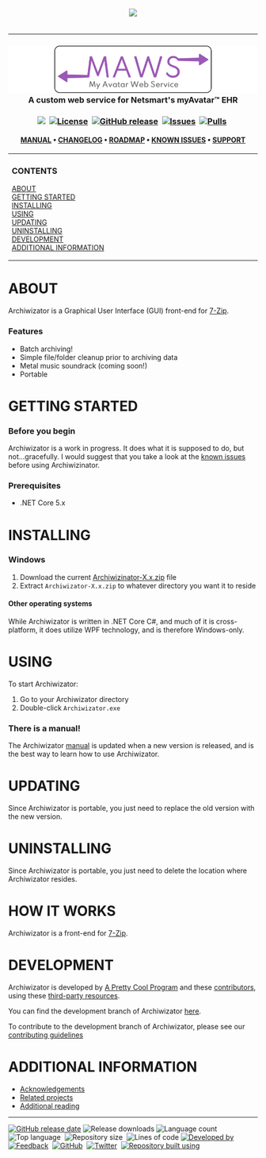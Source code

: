 <!--
  GitHub repository template (b210103)
  https://github.com/APrettyCoolProgram/my-development-environment/tree/master/templates/github/
-->
<h6 align="center">

  <img src="https://img.shields.io/badge/WARNING:-THIS%20IS%20BETA%20SOFTWARE-%23990000?style=for-the-badge">
  
</h6>

***

<h3 align="center">

  <img src="src/Resources/Asset/Image/Logo/maws-logo-800x150.png" alt="MyAvatool Web Service logo" width="800">
  <br>
  A custom web service for Netsmart's myAvatar™ EHR
  <br>

</h3>

<h3 align="center">

  <img src="https://img.shields.io/badge/status-active-brightgreen?style=flat-square">&nbsp;
  [![License](https://img.shields.io/github/license/spectrum-health-systems/my-avatool-web-service?style=flat-square)](https://www.apache.org/licenses/LICENSE-2.0)&nbsp;
  [![GitHub release](https://img.shields.io/github/v/release/spectrum-health-systems/my-avatool-web-service?style=flat-square)](https://github.com/spectrum-health-systems/my-avatool-web-service/releases)&nbsp;
  [![Issues](https://img.shields.io/github/issues/spectrum-health-systems/my-avatool-web-service?style=flat-square)](https://github.com/spectrum-health-systems/my-avatool-web-service/issues)&nbsp;
  [![Pulls](https://img.shields.io/github/issues-pr/spectrum-health-systems/my-avatool-web-service?style=flat-square)](https://github.com/spectrum-health-systems/my-avatool-web-service/pulls)&nbsp;

</h3>

<h4 align="center">

  [MANUAL](doc/manual.md)&nbsp;&bull;&nbsp;[CHANGELOG](doc/changelog.md)&nbsp;&bull;&nbsp;[ROADMAP](doc/roadmap.md)&nbsp;&bull;&nbsp;[KNOWN ISSUES](doc/known-issues.md)&nbsp;&bull;&nbsp;[SUPPORT](doc/support.md)
  <br>

</h4>

<!-- The HTML indentations have to stay this way to work. -->
<table>
<tr>
<td img src="RepositoryData/Asset/Image/Document/README/spacer.png" alt="blank-spacer" width="1000" height="1">

  ### CONTENTS
  [ABOUT](#about)<br>
  [GETTING STARTED](#getting-started)<br>
  [INSTALLING](#installing)<br>
  [USING](#using)<br>
  [UPDATING](#updating)<br>
  [UNINSTALLING](#uninstalling)<br>
  [DEVELOPMENT](#development)<br>
  [ADDITIONAL INFORMATION](#additional-information)<br>

</td>
</tr>
</table>

# ABOUT
Archiwizator is a Graphical User Interface (GUI) front-end for [7-Zip](https://www.7-zip.org/).

### Features
* Batch archiving!
* Simple file/folder cleanup prior to archiving data
* Metal music soundrack (coming soon!)
* Portable

# GETTING STARTED
### Before you begin
Archiwizator is a work in progress. It does what it is supposed to do, but not...gracefully. I would suggest that you take a look at the [known issues](https://github.com/spectrum-health-systems/my-avatool-web-service/blob/development/doc/known-issues.md) before using Archiwizinator.

### Prerequisites
* .NET Core 5.x

# INSTALLING

### Windows
1. Download the current [Archiwizinator-X.x.zip](https://github.com/spectrum-health-systems/my-avatool-web-service/releases/tag/v0.905-beta) file
2. Extract `Archiwizator-X.x.zip` to whatever directory you want it to reside

#### Other operating systems
While Archiwizator is written in .NET Core C#, and much of it is cross-platform, it does utilize WPF technology, and is therefore Windows-only.

# USING
To start Archiwizator:
1. Go to your Archiwizator directory
2. Double-click `Archiwizator.exe`

### There is a manual!
The Archiwizator [manual](https://github.com/spectrum-health-systems/my-avatool-web-service/blob/development/doc/Manual/manual.md) is updated when a new version is released, and is the best way to learn how to use Archiwizator.

# UPDATING
Since Archiwizator is portable, you just need to replace the old version with the new version.

# UNINSTALLING
Since Archiwizator is portable, you just need to delete the location where Archiwizator resides.

# HOW IT WORKS
Archiwizator is a front-end for [7-Zip](https://7-zip.org).

# DEVELOPMENT
Archiwizator is developed by [A Pretty Cool Program](https://aprettycoolprogram.com) and these [contributors](doc/contributors.md), using these [third-party resources](https://github.com/spectrum-health-systems/my-avatool-web-service/blob/development/doc/built-with.md).

You can find the development branch of Archiwizator [here](https://github.com/spectrum-health-systems/my-avatool-web-service/tree/development).

To contribute to the development branch of Archiwizator, please see our [contributing guidelines](doc/contributing.md)

# ADDITIONAL INFORMATION
* [Acknowledgements](doc/acknowledgements.md)
* [Related projects](doc/related-projects.md)
* [Additional reading](doc/additional-reading.md)

***

<!-- DEVELOPMENT FOOTER -->
[![GitHub release date](https://img.shields.io/github/release-date/spectrum-health-systems/my-avatool-web-service?style=flat-square)](https://github.com/spectrum-health-systems/my-avatool-web-service/releases)&nbsp;![Release downloads](https://img.shields.io/github/downloads/spectrum-health-systems/my-avatool-web-service/total?style=flat-square)&nbsp;![Language count](https://img.shields.io/github/languages/count/spectrum-health-systems/my-avatool-web-service?style=flat-square)&nbsp;
![Top language](https://img.shields.io/github/languages/top/spectrum-health-systems/my-avatool-web-service?style=flat-square)&nbsp;
![Repository size](https://img.shields.io/github/repo-size/spectrum-health-systems/my-avatool-web-service?style=flat-square)&nbsp;
![Lines of code](https://img.shields.io/tokei/lines/github/spectrum-health-systems/my-avatool-web-service?style=flat-square)
[![Developed by](https://img.shields.io/badge/developed%20by-a%20pretty%20cool%20program-17806D?style=flat-square)](https://aprettycoolprogram.com)&nbsp;
[![Feedback](https://img.shields.io/badge/feedback@aprettycoolprogram.com-17806D?style=flat-square)](mailto:feedback@aprettycoolprogram.com)&nbsp;
[![GitHub](https://img.shields.io/github/followers/aprettycoolprogram.svg?label=GitHub&style=social)](https://github.com/aprettycoolprogram)&nbsp;
[![Twitter](https://img.shields.io/twitter/follow/aprettycoolprog.svg?label=Twitter&style=social)](https://twitter.com/aprettycoolprog)&nbsp;
[![Repository built using](https://img.shields.io/badge/README%20built%20using-a%20pretty%20cool%20README%20template-17806D.svg)](https://github.com/APrettyCoolProgram/my-development-environment/tree/development/templates/github)